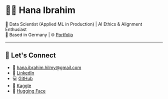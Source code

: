 <!--
**hanahcodes/hanahcodes** is a ✨ _special_ ✨ repository because its `README.md` (this file) appears on your GitHub profile.

Here are some ideas to get you started:

- 🔭 I’m currently working on ...
- 🌱 I’m currently learning ...
- 👯 I’m looking to collaborate on ...
- 🤔 I’m looking for help with ...
- 💬 Ask me about ...
- 📫 How to reach me: ...
- 😄 Pronouns: ...
- ⚡ Fun fact: ...
-->

# 👩‍💻 Hana Ibrahim

🚀 Data Scientist (Applied ML in Production) | AI Ethics & Alignment Enthusiast  
📍 Based in Germany | 🌐 [Portfolio](https://hanahibrahim.framer.website)

---

## 🔗 Let's Connect
- 📧 hana.ibrahim.hilmy@gmail.com  
- 💼 [LinkedIn](https://www.linkedin.com/in/hana-h-ibrahim)  
- 💻 [GitHub](https://github.com/hana-h-ibrahim)  
- 🧠 [Kaggle](https://www.kaggle.com/hanaibrahim)  
- 🤗 [Hugging Face](https://huggingface.co/hhilmy)
